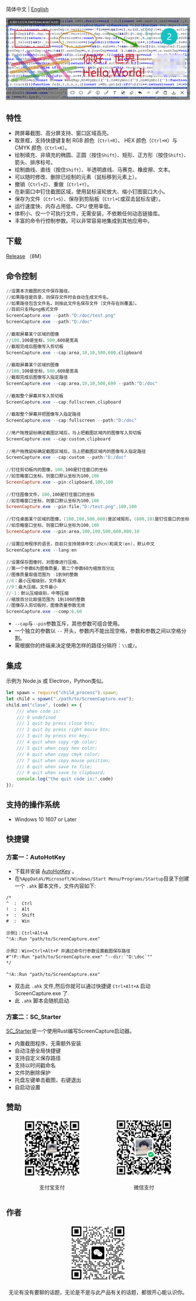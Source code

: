 简体中文 | [English](./ReadMe.en.md)

![banner](./Doc/banner.png)

## 特性

- 跨屏幕截图、高分屏支持、窗口区域高亮。
- 取景框，支持快捷键复制 RGB 颜色（`Ctrl+R`）、 HEX 颜色（`Ctrl+H`）与 CMYK 颜色（`Ctrl+K`）。
- 绘制填充、非填充的椭圆、正圆（按住`Shift`）、矩形、正方形（按住`Shift`）、箭头、排序标号。
- 绘制曲线、直线（按住`Shift`）、半透明直线、马赛克、橡皮擦、文本。
- 可以随时修改、删除已绘制的元素（鼠标移到元素上）。
- 撤销（`Ctrl+Z`）、重做（`Ctrl+Y`）。
- 在新窗口中钉住截图区域，使用鼠标滚轮放大、缩小钉图窗口大小。
- 保存为文件（`Ctrl+S`）、保存到剪贴板（`Ctrl+C`或双击鼠标左键）。
- 运行速度快、内存占用低、CPU 使用率低。
- 体积小、仅一个可执行文件，无需安装，不依赖任何动态链接库。
- 丰富的命令行控制参数。可以非常容易地集成到其他应用中。

## 下载

[Release](https://github.com/xland/ScreenCapture/releases/) （8M）

## 命令控制

```powershell
//设置本次截图的文件保存路径。
//如果路径是目录，则保存文件时会自动生成文件名。
//如果路径包含文件名，则按此文件名保存文件（文件存在则覆盖）。
//目前只支持png格式文件
ScreenCapture.exe --path:"D:/doc/test.png"
ScreenCapture.exe --path:"D:/doc"

//截取屏幕某个区域的图像
//100,100是坐标，500,600是宽高
//截取完成后图像写入剪切板
ScreenCapture.exe --cap:area,10,10,500,600,clipboard

//截取屏幕某个区域的图像
//100,100是坐标，500,600是宽高
//截取完成后图像写入指定路径
ScreenCapture.exe --cap:area,10,10,500,600 --path:"D:/doc"

//截取整个屏幕并写入剪切板
ScreenCapture.exe --cap:fullscreen,clipboard

//截取整个屏幕并把图像写入指定路径
ScreenCapture.exe --cap:fullscreen --path:"D:/doc"

//用户拖拽鼠标确定截图区域后，马上把截图区域内的图像写入剪切板
ScreenCapture.exe --cap:custom,clipboard

//用户拖拽鼠标确定截图区域后，马上把截图区域内的图像写入指定路径
ScreenCapture.exe --cap:custom --path:"D:/doc"

//钉住剪切板内的图像，100,100是钉住窗口的坐标
//如忽略窗口坐标，则窗口默认坐标为100,100
ScreenCapture.exe --pin:clipboard,100,100

//钉住图像文件，100,100是钉住窗口的坐标
//如忽略窗口坐标，则窗口默认坐标为100,100
ScreenCapture.exe --pin:file,"D:/test.png",100,100

//钉住桌面某个区域的图像，(100,100,500,600)是区域矩形，(800,10)是钉住窗口的坐标
//如忽略窗口坐标，则窗口默认坐标为100,100
ScreenCapture.exe --pin:area,100,100,500,600,800,10

//设置应用程序的语言，目前只支持简体中文(zhcn)和英文(en)，默认中文
ScreenCapture.exe --lang:en

//设置保存图像时，对图像进行压缩。
//第一个参数6为图像质量，第二个参数60为缩放百分比
//图像质量取值范围为 -1到9的整数
//0：最小压缩级别，文件最大
//9：最大压缩，文件最小
//-1：默认压缩级别，中等压缩
//缩放百分比取值范围为 1到100的整数
//图像存入剪切板时，图像质量参数无效
ScreenCapture.exe --comp:6,60

```

- `--cap`与`--pin`参数互斥，其他参数可组合使用。
- 一个独立的参数以 `--` 开头，参数内不能出现空格，参数和参数之间以空格分割。
- 需根据你的终端来决定使用怎样的路径分隔符：`\\`或`/`。

## 集成

示例为 Node.js 或 Electron，Python类似。

```js
let spawn = require("child_process").spawn;
let child = spawn("./path/to/ScreenCapture.exe");
child.on("close", (code) => {
    /// when code is:
    /// 0 undefined
    /// 1 quit by press close btn;
    /// 2 quit by press right mouse btn;
    /// 3 quit by press esc key;
    /// 4 quit when copy rgb color;
    /// 5 quit when copy hex color;
    /// 6 quit when copy cmyk color;
    /// 7 quit when copy mouse position;
    /// 8 quit when save to file;
    /// 9 quit when save to clipboard;
    console.log("the quit code is:",code)
});
```

## 支持的操作系统

- Windows 10 1607 or Later

## 快捷键

### 方案一：AutoHotKey

- 下载并安装 [AutoHotKey](https://www.autohotkey.com/) 。
- 在`%AppData%/Microsoft/Windows/Start Menu/Programs/Startup`目录下创建一个 `.ahk` 脚本文件，文件内容如下:

```ahk
/*
^  :  Ctrl
!  :  Alt
+  :  Shift
#  :  Win

示例1：Ctrl+Alt+A 
^!A::Run "path/to/ScreenCapture.exe"

示例2：Win+Ctrl+Alt+P 并通过命令行参数设置截图保存路径
#^!P::Run "path/to/ScreenCapture.exe" "--dir:`"D:\doc`""
*/

^!A::Run "path/to/ScreenCapture.exe"
```

- 双击此 `.ahk` 文件,然后你就可以通过快捷键 `Ctrl+Alt+A` 启动 ScreenCapture.exe 了.
- 此 `.ahk` 脚本会随机启动.

### 方案二：SC_Starter

[SC_Starter](https://github.com/Mikachu2333/sc_starter/)是一个使用Rust编写ScreenCapture启动器。

- 内置截图程序，无需额外安装
- 自动注册全局快捷键
- 支持自定义保存路径
- 支持以时间戳命名
- 文件防删除保护
- 托盘左键单击截图，右键退出
- 自启动设置

## 赞助

<div style="display: flex; justify-content: space-between;">
  <div style="text-align: center;width:50%;">
    <img alt="ali pay" src="./Doc/alipay.jpg" style="width:160px;height:160px;" />
    <p>支付宝支付</p>
  </div>
  <div style="text-align: center;width:50%;">
    <img alt="wechat pay" src="./Doc/wechat.png" style="width:160px;height:160px;" />
    <p>微信支付</p>
  </div>
</div>

## 作者

<div style="text-align:center">
<img alt="wechat qrcode" src="./Doc/author.jpg" style="width:160px;height:160px;" />

<p>无论有没有要聊的话题，无论是不是与此产品有关的话题，都很开心能认识你。</p>
</div>